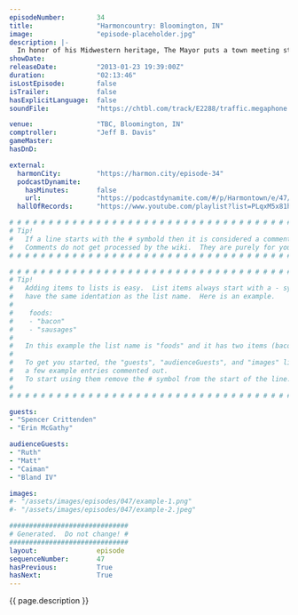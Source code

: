 ```yaml
---
episodeNumber:        34
title:                "Harmoncountry: Bloomington, IN"
image:                "episode-placeholder.jpg"
description: |-
  In honor of his Midwestern heritage, The Mayor puts a town meeting straight up the middle and over the plate, with sports talk, a cosmic meditation and an in depth discussion of science and religion with some of Indiana's greatest, drunkest minds!
showDate:             
releaseDate:          "2013-01-23 19:39:00Z"
duration:             "02:13:46"
isLostEpisode:        false
isTrailer:            false
hasExplicitLanguage:  false
soundFile:            "https://chtbl.com/track/E2288/traffic.megaphone.fm/STA2533895752.mp3?updated=1560295861"

venue:                "TBC, Bloomington, IN"
comptroller:          "Jeff B. Davis"
gameMaster:           
hasDnD:               

external:
  harmonCity:         "https://harmon.city/episode-34"
  podcastDynamite:
    hasMinutes:       false
    url:              "https://podcastdynamite.com/#/p/Harmontown/e/47/34"
  hallOfRecords:      "https://www.youtube.com/playlist?list=PLqxM5x81hNOYVQKeNqoZkfAj_L6bF7Apr"

# # # # # # # # # # # # # # # # # # # # # # # # # # # # # # # # # # # # # # # # # # # # #
# Tip!
#   If a line starts with the # symbold then it is considered a comment.
#   Comments do not get processed by the wiki.  They are purely for your information.
# # # # # # # # # # # # # # # # # # # # # # # # # # # # # # # # # # # # # # # # # # # # #

# # # # # # # # # # # # # # # # # # # # # # # # # # # # # # # # # # # # # # # # # # # # #
# Tip!
#   Adding items to lists is easy.  List items always start with a - symbol and have
#   have the same identation as the list name.  Here is an example.
#
#    foods:
#    - "bacon"
#    - "sausages"
#
#   In this example the list name is "foods" and it has two items (bacon, and sausages).
#
#   To get you started, the "guests", "audienceGuests", and "images" lists below have
#   a few example entries commented out.
#   To start using them remove the # symbol from the start of the line.
#
# # # # # # # # # # # # # # # # # # # # # # # # # # # # # # # # # # # # # # # # # # # # #

guests:
- "Spencer Crittenden"
- "Erin McGathy"

audienceGuests:
- "Ruth"
- "Matt"
- "Caiman"
- "Bland IV"

images:
#- "/assets/images/episodes/047/example-1.png"
#- "/assets/images/episodes/047/example-2.jpeg"

##############################
# Generated.  Do not change! #
##############################
layout:               episode
sequenceNumber:       47
hasPrevious:          True
hasNext:              True
---
```


<!-- The episode description will be rendered here -->
{{ page.description }}

<!-- Add your content BELOW here -->
<!-- vvvvvvvvvvvvvvvvvvvvvvvvvvv -->




<!-- ^^^^^^^^^^^^^^^^^^^^^^^^^^^ -->
<!-- Add your content ABOVE here -->

<!-- The episode gallery will be rendered here -->